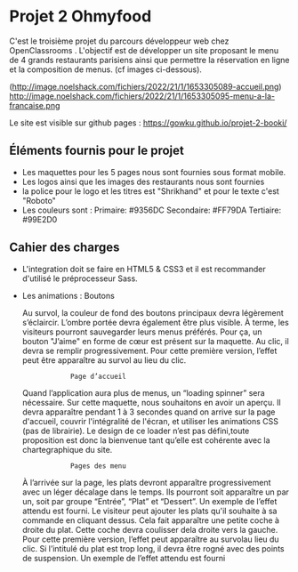 # Projet 2 Ohmyfood

C'est le troisième projet du parcours développeur web chez OpenClassrooms .
L'objectif est de développer un site proposant le menu de 4 grands restaurants parisiens ainsi que permettre la réservation en ligne et la composition de menus. (cf images ci-dessous).

(http://image.noelshack.com/fichiers/2022/21/1/1653305089-accueil.png)
http://image.noelshack.com/fichiers/2022/21/1/1653305095-menu-a-la-francaise.png

Le site est visible sur github pages : https://gowku.github.io/projet-2-booki/

## Éléments fournis pour le projet
- Les maquettes pour les 5 pages nous sont fournies sous format mobile.
- Les logos ainsi que les images des restaurants nous sont fournies
- la police pour le logo et les titres est "Shrikhand" et pour le texte c'est "Roboto"
- Les couleurs sont :    Primaire: #9356DC
                         Secondaire: #FF79DA
                         Tertiaire: #99E2D0


## Cahier des charges
- L'integration doit se faire en HTML5 & CSS3 et il est recommander d'utilisé le préprocesseur Sass.
- Les animations : Boutons

    Au survol, la couleur de fond des boutons principaux devra légèrement s’éclaircir. L’ombre portée devra également être plus visible.
    À terme, les visiteurs pourront sauvegarder leurs menus préférés. Pour ça, un bouton "J’aime" en forme de cœur est présent sur la maquette. Au clic, il devra se remplir progressivement. Pour cette première version, l’effet peut être apparaître au survol au lieu du clic.

                  Page d’accueil

    Quand l’application aura plus de menus, un “loading spinner” sera nécessaire. Sur cette maquette, nous souhaitons en avoir un aperçu. Il devra apparaître pendant 1 à 3 secondes quand on arrive sur la page d'accueil, couvrir l'intégralité de l'écran, et utiliser les animations CSS (pas de librairie). Le design de ce loader n’est pas défini,toute proposition est donc la bienvenue tant qu’elle est cohérente avec la chartegraphique du site.

                  Pages des menu

    À l’arrivée sur la page, les plats devront apparaître progressivement avec un léger décalage dans le temps. Ils pourront soit apparaître un par un, soit par groupe “Entrée”, “Plat” et “Dessert”. Un exemple de l’effet attendu est fourni.
    Le visiteur peut ajouter les plats qu'il souhaite à sa commande en cliquant dessus. Cela fait apparaître une petite coche à droite du plat. Cette coche devra coulisser dela droite vers la gauche. Pour cette première version, l’effet peut apparaître au survolau lieu du clic. Si l’intitulé du plat est trop long, il devra être rogné avec des points de suspension. Un exemple de l’effet attendu est fourni

